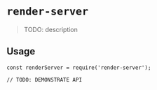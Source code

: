 # `render-server`

> TODO: description

## Usage

```
const renderServer = require('render-server');

// TODO: DEMONSTRATE API
```
